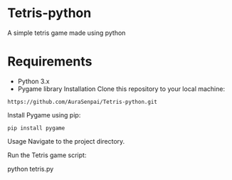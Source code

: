 # Tetris-python
A simple tetris game made using python

# Requirements
- Python 3.x
- Pygame library
Installation
Clone this repository to your local machine:
```
https://github.com/AuraSenpai/Tetris-python.git
```
Install Pygame using pip:
```
pip install pygame
```
Usage
Navigate to the project directory.

Run the Tetris game script:

python tetris.py